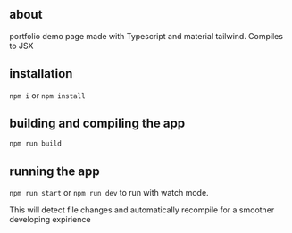 ## about

portfolio demo page made with Typescript and material tailwind. Compiles to JSX

## installation

```npm i``` or ```npm install```

## building and compiling the app

```npm run build```

## running the app

```npm run start``` or ```npm run dev``` to run with watch mode. 

This will detect file changes and automatically recompile for a smoother developing expirience
